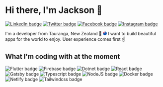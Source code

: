 # Hi there, I'm Jackson 👋

[![LinkedIn badge](https://img.shields.io/badge/LinkedIn-0077B5?style=for-the-badge&logo=linkedin&logoColor=white)](https://www.linkedin.com/in/jbcurrie/)
[![Twitter badge](https://img.shields.io/badge/Twitter-1DA1F2?style=for-the-badge&logo=twitter&logoColor=white)](https://twitter.com/jacksonbcurrie)
[![Facebook badge](https://img.shields.io/badge/Facebook-1877F2?style=for-the-badge&logo=facebook&logoColor=white)](https://www.facebook.com/jbcurrie)
[![Instagram badge](https://img.shields.io/badge/Instagram-E4405F?style=for-the-badge&logo=instagram&logoColor=white)](https://www.instagram.com/jbcurrie)

I'm a developer from Tauranga, New Zealand 🥝 <img src="https://raw.githubusercontent.com/GlobalArtInc/round-flags/f4e76fcbb2d383beefedf5a3c44ee3af85ea31b1/flags/nz.svg" alt="New Zealand flag" width="12"/> I want to build beautiful apps for the world to enjoy. User experience comes first ☝️

## What I'm coding with at the moment

![Flutter badge](https://img.shields.io/badge/Flutter-02569B?style=for-the-badge&logo=flutter&logoColor=white)
![Firebase badge](https://img.shields.io/badge/firebase-ffca28?style=for-the-badge&logo=firebase&logoColor=black)
![Dotnet badge](https://img.shields.io/badge/.NET-512BD4?style=for-the-badge&logo=dotnet&logoColor=white)
![React badge](https://img.shields.io/badge/React-20232A?style=for-the-badge&logo=react&logoColor=61DAFB)
![Gatsby badge](https://img.shields.io/badge/Gatsby-663399?style=for-the-badge&logo=gatsby&logoColor=white)
![Typescript badge](https://img.shields.io/badge/TypeScript-007ACC?style=for-the-badge&logo=typescript&logoColor=white)
![NodeJS badge](https://img.shields.io/badge/Node.js-339933?style=for-the-badge&logo=nodedotjs&logoColor=white)
![Docker badge](https://img.shields.io/badge/Docker-2CA5E0?style=for-the-badge&logo=docker&logoColor=white)
![Netlify badge](https://img.shields.io/badge/Netlify-00C7B7?style=for-the-badge&logo=netlify&logoColor=white)
![Tailwindcss badge](https://img.shields.io/badge/Tailwind_CSS-38B2AC?style=for-the-badge&logo=tailwind-css&logoColor=white)
